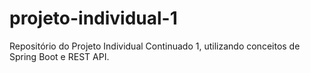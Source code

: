 # projeto-individual-1
Repositório do Projeto Individual Continuado 1, utilizando conceitos de Spring Boot e REST API. 
